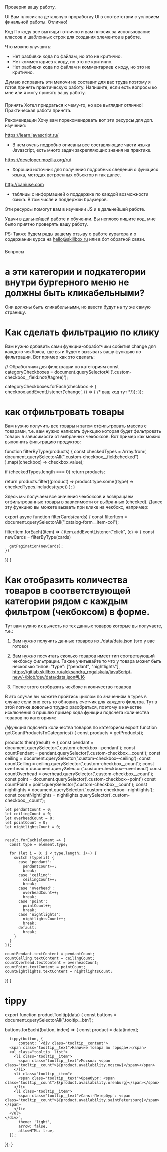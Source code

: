 Проверил вашу работу.

UI
Вам плюсик за детальную проработку UI в соответствии с условием финальной работы. Отлично!


Код
По коду все выглядит отлично и вам плюсик за использование классов и шаблонных строк для создания элементов в работе.

Что можно улучшить:
- Нет разбивки кода по файлам, но это не критично.
- Нет комментариев к коду, но это не критично.
- Нет разбивки кода по файлам и комментариев к коду, но это не критично.


Думаю исправить эти мелочи не составит для вас труда поэтому я готов принять практическую работу. Напишите, если есть вопросы ко мне или я могу принять вашу работу.


###
Принять
Хотел придраться к чему-то, но все выглядит отлично! Практическая работа принята.

Рекомендации
Хочу вам порекомендовать вот эти ресурсы для доп. изучения:

https://learn.javascript.ru/
 - В нем очень подробно описаны все составляющие части языка Javascript, есть много задач закрепляющих знания на практике.

https://developer.mozilla.org/ru/
 - Хороший источник для получения подробных сведений о функциях языка, методах встроенных объектов и так далее.

http://caniuse.com
 - таблицы с информацией о поддержке по каждой возможности языка. В том числе и поддержки браузеров.

Эти ресурсы помогут вам в изучении JS и в дальнейшей работе.

Удачи в дальнейшей работе и обучении. Вы неплохо пишите код, мне было приятно проверять вашу работу.

PS: Также будем рады вашему отзыву о работе куратора и о содержании курса на hello@skillbox.ru или в бот обратной связи.


###
Вопросы

# а эти категории и подкатегории внутри бургерного меню не должны быть кликабельными?
Они должны быть кликабельными, но ввести будут на ту же самую страницу.

# Как сделать фильтрацию по клику
Вам нужно добавить сами функции-обработчики события change для каждого чекбокса, где вы и будете вызывать вашу функцию по фильтрации. Вот пример как это сделать:

// Обработчики для фильтрации по категориям
const categoryCheckboxes = document.querySelectorAll('.custom-checkbox__field:not(#agree)');

categoryCheckboxes.forEach(checkbox => {
  checkbox.addEventListener('change', () => { /* ваш код тут */});
});



# как отфильтровать товары
Вам нужно получить все товары и затем отфильтровать массив с товарами, т.е. вам нужно написать функцию которая будет фильтровать товары в зависимости от выбранных чекбоксов. Вот пример как можно выполнить фильтрацию продуктов:

function filterByType(products) {
  const checkedTypes = Array.from(
    document.querySelectorAll(".custom-checkbox__field:checked")
  ).map((checkbox) => checkbox.value);

  if (checkedTypes.length === 0) return products;

  return products.filter((product) =>
    product.type.some((type) => checkedTypes.includes(type))
  );
}

Здесь мы получаем все значения чекбоксов и возвращаем отфильтрованные товары в зависимости от выбранных (checked). Далее эту функцию вы можете вызвать при клике на чекбокс, например:

export async function filterCards(cards) {
  const filterItem = document.querySelectorAll(".catalog-form__item-col");

  filterItem.forEach((item) => {
    item.addEventListener("click", (e) => {
      const newCards = filterByType(cards)

      getPagination(newCards);
    })
  })
}


# Как отобразить количества товаров в соответствующей категории рядом с каждым фильтром (чекбоксом) в форме.

Тут вам нужно их вычесть из тех данных товаров которые вы получаете, т.е.:

1) Вам нужно получить данные товаров из ./data/data.json (это у вас готово)

2) Вам нужно посчитать сколько товаров имеет тип соответвующий чекбоксу
фильтрации. Также учитывайте то что у товара может быть несколько типов:
"type": ["pendant", "nightlights"],
https://gitlab.skillbox.ru/aleksandra_rogalskaia/javaScript-new/-/blob/dev/data/data.json#L16
3) После этого отобразить чекбокс и количество товаров

В это случае вы можете пройтись циклом по значениям в types в случае если оно есть то обновить счетчик для каждого фильтра. Тут в этой логике довольно трудно разобраться, поэтому в качестве исключения я пришлю пример кода функции подсчета количества товаров по категориям:

//функция подсчета количества товаров по категориям
export function getCountProductsToCategories() {
  const products = getProducts();

  products.then((result) => {
    const pendant = document.querySelector('.custom-checkbox--pendant');
    const countPendant = pendant.querySelector('.custom-checkbox__count');
    const ceiling = document.querySelector('.custom-checkbox--ceiling');
    const countCelling = ceiling.querySelector('.custom-checkbox__count');
    const overhead = document.querySelector('.custom-checkbox--overhead')
    const countOverhead = overhead.querySelector('.custom-checkbox__count');
    const point = document.querySelector('.custom-checkbox--point')
    const countPoint = point.querySelector('.custom-checkbox__count');
    const nightlights = document.querySelector('.custom-checkbox--nightlights');
    const countNightlights = nightlights.querySelector('.custom-checkbox__count');

    let pendantCount = 0;
    let ceilingCount = 0;
    let overheadCount = 0;
    let pointCount = 0;
    let nightlightsCount = 0;


    result.forEach(element => {
      const type = element.type;

      for (let i = 0; i < type.length; i++) {
        switch (type[i]) {
          case 'pendant':
            pendantCount++;
            break;
          case 'ceiling':
            ceilingCount++;
            break;
          case 'overhead':
            overheadCount++;
            break;
          case 'point':
            pointCount++;
            break;
          case 'nightlights':
            nightlightsCount++;
            break;
          default:
            break;
        }
      }
    });   

    countPendant.textContent = pendantCount;
    countCelling.textContent = ceilingCount;
    countOverhead.textContent = overheadCount;
    countPoint.textContent = pointCount;
    countNightlights.textContent = nightlightsCount;
  })
}

# tippy
export function productTooltip(data) {
  const buttons = document.querySelectorAll('.tooltip__btn');

  buttons.forEach((button, index) => {
      const product = data[index];

      tippy(button, {
          content: `<div class="tooltip__content">
      <span class="tooltip__text">Наличие товара по городам:</span>
      <ul class="tooltip__list">
        <li class="tooltip__item">
          <span class="tooltip__text">Москва: <span class="tooltip__count">${product.availability.moscow}</span></span>
        </li>
        <li class="tooltip__item">
          <span class="tooltip__text">Оренбург: <span class="tooltip__count">${product.availability.orenburg}</span></span>
        </li>
        <li class="tooltip__item">
          <span class="tooltip__text">Санкт-Петербург: <span class="tooltip__count">${product.availability.saintPetersburg}</span></span>
        </li>
      </ul>
    </div>`,
          theme: 'light',
          arrow: false,
          allowHTML: true,
      });
  });
}
